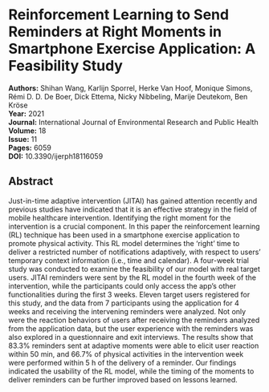 # Reinforcement Learning to Send Reminders at Right Moments in Smartphone Exercise Application: A Feasibility Study

**Authors:** Shihan Wang, Karlijn Sporrel, Herke Van Hoof, Monique Simons, Rémi D. D. De Boer, Dick Ettema, Nicky Nibbeling, Marije Deutekom, Ben Kröse  
**Year:** 2021  
**Journal:** International Journal of Environmental Research and Public Health  
**Volume:** 18  
**Issue:** 11  
**Pages:** 6059  
**DOI:** 10.3390/ijerph18116059  

## Abstract
Just-in-time adaptive intervention (JITAI) has gained attention recently and previous studies have indicated that it is an effective strategy in the field of mobile healthcare intervention. Identifying the right moment for the intervention is a crucial component. In this paper the reinforcement learning (RL) technique has been used in a smartphone exercise application to promote physical activity. This RL model determines the ‘right’ time to deliver a restricted number of notifications adaptively, with respect to users’ temporary context information (i.e., time and calendar). A four-week trial study was conducted to examine the feasibility of our model with real target users. JITAI reminders were sent by the RL model in the fourth week of the intervention, while the participants could only access the app’s other functionalities during the first 3 weeks. Eleven target users registered for this study, and the data from 7 participants using the application for 4 weeks and receiving the intervening reminders were analyzed. Not only were the reaction behaviors of users after receiving the reminders analyzed from the application data, but the user experience with the reminders was also explored in a questionnaire and exit interviews. The results show that 83.3% reminders sent at adaptive moments were able to elicit user reaction within 50 min, and 66.7% of physical activities in the intervention week were performed within 5 h of the delivery of a reminder. Our findings indicated the usability of the RL model, while the timing of the moments to deliver reminders can be further improved based on lessons learned.

